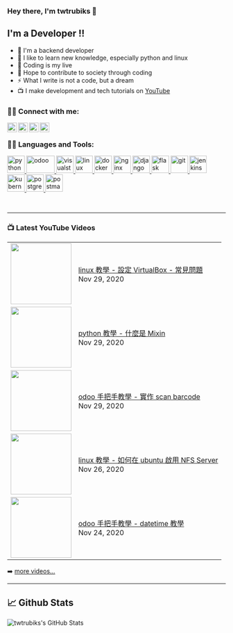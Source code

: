 ### Hey there, I'm twtrubiks 👋

## I'm a Developer !!

- 🔭 I'm a backend developer
- 🌱 I like to learn new knowledge, especially python and linux
- 👯 Coding is my live
- 🥅 Hope to contribute to society through coding
- ⚡  What I write is not a code, but a dream
- 📺 I make development and tech tutorials on [YouTube](https://www.youtube.com/user/blue524326)

### 🙋‍♂️ Connect with me:

[<img align="left" alt="twtrubiks | YouTube" width="22px" src="https://cdn.jsdelivr.net/npm/simple-icons@v3/icons/youtube.svg" />][youtube]
[<img align="left" alt="twtrubiks | Facebook" width="22px" src="https://cdn.jsdelivr.net/npm/simple-icons@v3/icons/facebook.svg" />][facebook]
[<img align="left" alt="twtrubiks | LinkedIn" width="22px" src="https://cdn.jsdelivr.net/npm/simple-icons@v3/icons/linkedin.svg" />][linkedin]
[<img align="left" alt="twtrubiks | Gmail" width="22px" src="https://cdn.jsdelivr.net/npm/simple-icons@v3/icons/gmail.svg" />][gmail]

<br />

### 👨‍💻 Languages and Tools:

<p align="left"> <a href="https://www.python.org" target="_blank"> <img src="https://devicons.github.io/devicon/devicon.git/icons/python/python-original.svg" alt="python" width="40" height="40"/> <a href="https://www.odoo.com/" target="_blank"> <img src="https://upload.wikimedia.org/wikipedia/commons/thumb/5/50/Odoo_logo.svg/320px-Odoo_logo.svg.png" alt="odoo" width="65" height="40"/> </a> <a href="https://code.visualstudio.com/" target="_blank"> <img src="https://upload.wikimedia.org/wikipedia/commons/thumb/9/9a/Visual_Studio_Code_1.35_icon.svg/240px-Visual_Studio_Code_1.35_icon.svg.png" alt="visualstudio" width="40" height="40"/> </a> <a href="https://www.linux.org/" target="_blank"> <img src="https://devicons.github.io/devicon/devicon.git/icons/linux/linux-original.svg" alt="linux" width="40" height="40"/> <a href="https://www.docker.com/" target="_blank"> <img src="https://devicons.github.io/devicon/devicon.git/icons/docker/docker-original-wordmark.svg" alt="docker" width="40" height="40"/> </a> </a> <a href="https://www.nginx.com" target="_blank"> <img src="https://devicons.github.io/devicon/devicon.git/icons/nginx/nginx-original.svg" alt="nginx" width="40" height="40"/> </a> </a> <a href="https://www.djangoproject.com/" target="_blank"> <img src="https://devicons.github.io/devicon/devicon.git/icons/django/django-original.svg" alt="django" width="40" height="40"/> </a> <a href="https://flask.palletsprojects.com/" target="_blank"> <img src="https://www.vectorlogo.zone/logos/pocoo_flask/pocoo_flask-icon.svg" alt="flask" width="40" height="40"/> </a> <a href="https://git-scm.com/" target="_blank"> <img src="https://www.vectorlogo.zone/logos/git-scm/git-scm-icon.svg" alt="git" width="40" height="40"/> </a> <a href="https://www.jenkins.io" target="_blank"> <img src="https://www.vectorlogo.zone/logos/jenkins/jenkins-icon.svg" alt="jenkins" width="40" height="40"/> </a> <a href="https://kubernetes.io" target="_blank"> <img src="https://www.vectorlogo.zone/logos/kubernetes/kubernetes-icon.svg" alt="kubernetes" width="40" height="40"/> </a> <a href="https://www.postgresql.org" target="_blank"> <img src="https://devicons.github.io/devicon/devicon.git/icons/postgresql/postgresql-original-wordmark.svg" alt="postgresql" width="40" height="40"/> </a> <a href="https://postman.com" target="_blank"> <img src="https://www.vectorlogo.zone/logos/getpostman/getpostman-icon.svg" alt="postman" width="40" height="40"/> </a> </p>

<br />

---

### 📺 Latest YouTube Videos

<table>
    <tbody>
<!-- YOUTUBE:START --><tr><td><a href="https://www.youtube.com/watch?v=s7Pgl3kUaeY"><img width="140px" src="https://i.ytimg.com/vi/s7Pgl3kUaeY/mqdefault.jpg"></a></td>
<td><a href="https://www.youtube.com/watch?v=s7Pgl3kUaeY">linux 教學 - 設定 VirtualBox - 常見問題</a><br/>Nov 29, 2020</td></tr>
<tr><td><a href="https://www.youtube.com/watch?v=mWg1sIUcepQ"><img width="140px" src="https://i.ytimg.com/vi/mWg1sIUcepQ/mqdefault.jpg"></a></td>
<td><a href="https://www.youtube.com/watch?v=mWg1sIUcepQ">python 教學 - 什麼是 Mixin</a><br/>Nov 29, 2020</td></tr>
<tr><td><a href="https://www.youtube.com/watch?v=o2THTpLmUec"><img width="140px" src="https://i.ytimg.com/vi/o2THTpLmUec/mqdefault.jpg"></a></td>
<td><a href="https://www.youtube.com/watch?v=o2THTpLmUec">odoo 手把手教學 -  實作 scan barcode</a><br/>Nov 29, 2020</td></tr>
<tr><td><a href="https://www.youtube.com/watch?v=CVJpYszrvXc"><img width="140px" src="https://i.ytimg.com/vi/CVJpYszrvXc/mqdefault.jpg"></a></td>
<td><a href="https://www.youtube.com/watch?v=CVJpYszrvXc">linux 教學 - 如何在 ubuntu 啟用 NFS Server</a><br/>Nov 26, 2020</td></tr>
<tr><td><a href="https://www.youtube.com/watch?v=Ha0YNFm6KzI"><img width="140px" src="https://i.ytimg.com/vi/Ha0YNFm6KzI/mqdefault.jpg"></a></td>
<td><a href="https://www.youtube.com/watch?v=Ha0YNFm6KzI">odoo 手把手教學 -  datetime 教學</a><br/>Nov 24, 2020</td></tr>
<!-- YOUTUBE:END -->
    </tbody>
</table>

➡️ [more videos...](https://www.youtube.com/user/blue524326)

---

## 📈 Github Stats

<p align="left">
  <img align="left" alt="twtrubiks's GitHub Stats" src="https://github-readme-stats.vercel.app/api?username=twtrubiks&show_icons=true&hide_border=true" />
</p>

[youtube]: https://www.youtube.com/user/blue524326
[linkedin]: https://www.linkedin.com/in/twtrubiks-a09330145/
[facebook]: https://www.facebook.com/TWTRubiks
[gmail]: mailto:twtrubiks@gmail.com